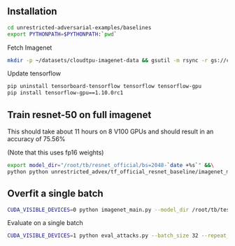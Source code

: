 ## Installation

```bash
cd unrestricted-adversarial-examples/baselines
export PYTHONPATH=$PYTHONPATH:`pwd`
```

Fetch Imagenet
```bash
mkdir -p ~/datasets/cloudtpu-imagenet-data && gsutil -m rsync -r gs://cloudtpu-imagenet-data ~/datasets/cloudtpu-imagenet-data
```

Update tensorflow
```bash
pip uninstall tensorboard-tensorflow tensorflow tensorflow-gpu
pip install tensorflow-gpu==1.10.0rc1
```

## Train resnet-50 on full imagenet

This should take about 11 hours on 8 V100 GPUs and should result in an accuracy of 75.56%

(Note that this uses fp16 weights)
```bash
export model_dir="/root/tb/resnet_official/bs=2048-`date +%s`" &&\
python python unrestricted_advex/tf_official_resnet_baseline/imagenet_main.py --model_dir "$model_dir" --batch_size 2048
```

## Overfit a single batch

```bash
CUDA_VISIBLE_DEVICES=0 python imagenet_main.py --model_dir /root/tb/test_overfit_clean/overfit-`timestamp` --batch_size 32 --train_epochs 10000 --epochs_between_evals=10000 --repeat_single_batch
```

Evaluate on a single batch
```bash
CUDA_VISIBLE_DEVICES=1 python eval_attacks.py --batch_size 32 --repeat_single_batch --model_dir= '/root/tb/test_overfit_clean/overfit-2018-08-04_16-16-15/model.ckpt-3000'
```
